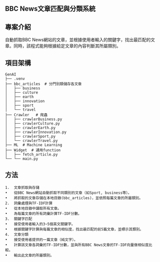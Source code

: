 ## BBC News文章匹配與分類系統

專案介紹
---
自動抓取BBC News網站的文章，並根據使用者輸入的關鍵字，找出最匹配的文章。同時，該程式能夠根據給定文章的內容判斷其所屬類別。

項目架構
---
```
GenAI
├── .venv
├── bbc_articles  # 分門別類儲存各文章
│   ├── business
│   ├── culture
│   ├── earth
│   ├── innovation
│   ├── sport
│   └── travel
├── Crawler   # 爬蟲
│   ├── crawlerBusiness.py
│   ├── crawlerCulture.py
│   ├── crawlerEarth.py
│   ├── crawlerInnovation.py
│   ├── crawlerSport.py
│   └── crawlerTravel.py
├── ML  # Machine Learning
├── Widget  # 通用function
│   ├── fetch_article.py
└── └── main.py
```
## 方法
	1.	文章抓取與存儲
	•	從BBC News網站自動抓取不同類別的文章（如Sport, business等）。
	•	將抓取的文章存儲在本地目錄(bbc_articles)，並依照每篇文章的所屬類別。
	2.	詞彙處理與TF-IDF計算
	•	從本地目錄中讀取所有文章。
	•	為每篇文章的所有詞彙計算TF-IDF分數。
	3.	關鍵字匹配
	•	接受使用者輸入的3~5個英文關鍵字。
	•	根據關鍵字計算與每篇文章的相似度，找出最匹配的前5篇文章，並標示其類別。
	4.	文章分類
	•	接受使用者提供的一篇文章（純文字）。
	•	計算該文章各詞彙的TF-IDF分數，並與所有BBC News文章的TF-IDF向量做相似度比較。
	•	輸出此文章的所屬類別。


